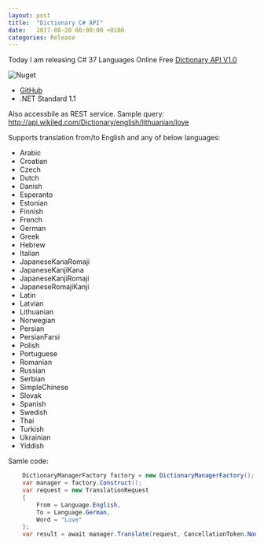 ```yaml
---
layout: post
title:  "Dictionary C# API"
date:   2017-08-20 00:00:00 +0100
categories: Release
---
```


Today I am releasing C# 37 Languages Online Free [Dictionary API V1.0](https://github.com/AndMu/Wikiled.Dictionary)

![Nuget](https://img.shields.io/nuget/v/Wikiled.Dictionary.svg)

* [GitHub](https://github.com/AndMu/wikiled.dictionary)
* .NET Standard 1.1

Also accessbile as REST service. Sample query: http://api.wikiled.com/Dictionary/english/lithuanian/love

Supports translation from/to English and any of below languages:

* Arabic
* Croatian
* Czech
* Dutch
* Danish
* Esperanto
* Estonian
* Finnish
* French
* German
* Greek
* Hebrew
* Italian
* JapaneseKanaRomaji
* JapaneseKanjiKana
* JapaneseKanjiRomaji
* JapaneseRomajiKanji
* Latin
* Latvian
* Lithuanian
* Norwegian
* Persian
* PersianFarsi
* Polish
* Portuguese
* Romanian
* Russian
* Serbian
* SimpleChinese
* Slovak
* Spanish
* Swedish
* Thai
* Turkish
* Ukrainian
* Yiddish


Samle code:
```C#
	DictionaryManagerFactory factory = new DictionaryManagerFactory();	
	var manager = factory.Construct();
	var request = new TranslationRequest
	{
		From = Language.English,
		To = Language.German,
		Word = "Love"
	};
	var result = await manager.Translate(request, CancellationToken.None);		
```


